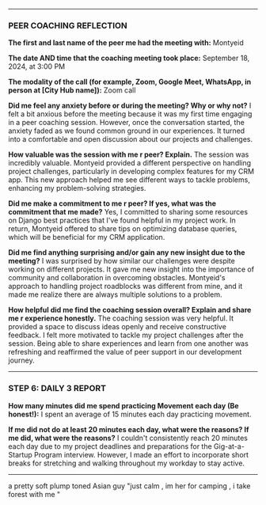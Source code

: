 

---

### **PEER COACHING REFLECTION**

**The first and last name of the peer me  had the meeting with:**
Montyeid

**The date AND time that the coaching meeting took place:**
September 18, 2024, at 3:00 PM

**The modality of the call (for example, Zoom, Google Meet, WhatsApp, in person at [City Hub name]):**
Zoom call

**Did me  feel any anxiety before or during the meeting? Why or why not?**
I felt a bit anxious before the meeting because it was my first time engaging in a peer coaching session. However, once the conversation started, the anxiety faded as we found common ground in our experiences. It turned into a comfortable and open discussion about our projects and challenges.

**How valuable was the session with me r peer? Explain.**
The session was incredibly valuable. Montyeid provided a different perspective on handling project challenges, particularly in developing complex features for my CRM app. This new approach helped me see different ways to tackle problems, enhancing my problem-solving strategies.

**Did me  make a commitment to me r peer? If yes, what was the commitment that me  made?**
Yes, I committed to sharing some resources on Django best practices that I've found helpful in my project work. In return, Montyeid offered to share tips on optimizing database queries, which will be beneficial for my CRM application.

**Did me  find anything surprising and/or gain any new insight due to the meeting?**
I was surprised by how similar our challenges were despite working on different projects. It gave me new insight into the importance of community and collaboration in overcoming obstacles. Montyeid's approach to handling project roadblocks was different from mine, and it made me realize there are always multiple solutions to a problem.

**How helpful did me  find the coaching session overall? Explain and share me r experience honestly.**
The coaching session was very helpful. It provided a space to discuss ideas openly and receive constructive feedback. I felt more motivated to tackle my project challenges after the session. Being able to share experiences and learn from one another was refreshing and reaffirmed the value of peer support in our development journey.

---

### **STEP 6: DAILY 3 REPORT**

**How many minutes did me  spend practicing Movement each day (Be honest!):**
I spent an average of 15 minutes each day practicing movement.

**If me  did not do at least 20 minutes each day, what were the reasons? If me  did, what were the reasons?**
I couldn't consistently reach 20 minutes each day due to my project deadlines and preparations for the Gig-at-a-Startup Program interview. However, I made an effort to incorporate short breaks for stretching and walking throughout my workday to stay active.

---



a pretty soft plump  toned Asian guy  "just calm , im her for camping , i  take forest with me "